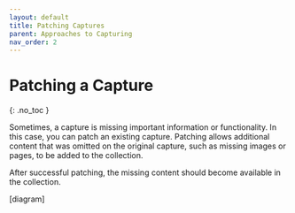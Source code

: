 ```yaml
---
layout: default
title: Patching Captures
parent: Approaches to Capturing
nav_order: 2
---
```


# Patching a Capture
{: .no_toc }

Sometimes, a capture is missing important information or functionality. In this case, you can patch an existing capture. Patching allows additional content that was omitted on the original capture, such as missing images or pages, to be added to the collection.

After successful patching, the missing content should become available in the collection.

[diagram]
